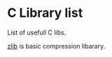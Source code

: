 # C Library list
List of usefull C libs.



[zlib](https://www.zlib.net/) is basic compression libarary.

